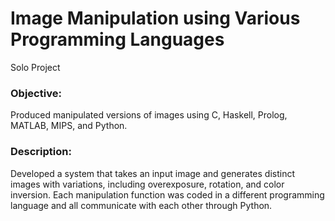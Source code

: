 # Image Manipulation using Various Programming Languages

Solo Project

<h3>Objective:</h3>

Produced manipulated versions of images using C, Haskell, Prolog, MATLAB, MIPS, and Python.

<h3>Description:</h3>

Developed a system that takes an input image and generates distinct images with variations, including overexposure, rotation, and color inversion. Each manipulation function was coded in a different programming language and all communicate with each other through Python.
